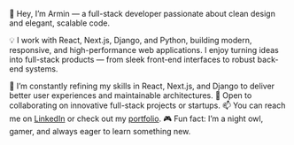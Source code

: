👋 Hey, I’m Armin — a full-stack developer passionate about clean design and elegant, scalable code.

💡 I work with React, Next.js, Django, and Python, building modern, responsive, and high-performance web applications. I enjoy turning ideas into full-stack products — from sleek front-end interfaces to robust back-end systems.

🌱 I’m constantly refining my skills in React, Next.js, and Django to deliver better user experiences and maintainable architectures.
🤝 Open to collaborating on innovative full-stack projects or startups.
📫  You can reach me on [LinkedIn](https://www.linkedin.com/in/armin-nataj-331188320/) or check out my [portfolio](https://arminnataj.ir).
🎮 Fun fact: I’m a night owl, gamer, and always eager to learn something new.
